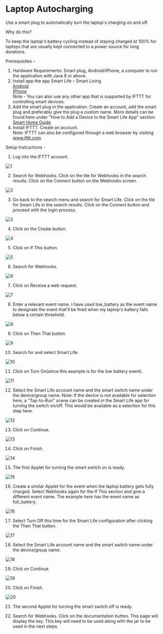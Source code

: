 # Laptop Autocharging
Use a smart plug to automatically turn the laptop's charging on and off.

Why do this?

To keep the laptop's battery cycling instead of staying charged at 100% for laptops that are usually kept connected to a
power source for long durations.

Prerequisites – 
1. Hardware Requirements: Smart plug, Android/iPhone, a computer to run the application with Java 8 or above.    
2. Install app the app Smart Life – Smart Living  
[Android](https://play.google.com/store/apps/details?id=com.tuya.smartlife)  
[IPhone](https://apps.apple.com/us/app/smart-life-smart-living/id1115101477)  
Note - You can also use any other app that is supported by IFTTT for controlling smart devices.
3. Add the smart plug in the application. Create an account, add the smart plug and preferably give the plug a custom 
name. More details can be found here under "How to Add a Device to the Smart Life App" section:  
[Smart Home Guide](https://www.smarthome.news/how-tos/other-systems/smart-life-app-review-and-guide)
4. Install IFTTT. Create an account.  
Note: IFTTT can also be configured through a web browser by visiting www.ifttt.com.

Setup Instructions -
1. Log into the IFTTT account.
  
![1](https://user-images.githubusercontent.com/490696/190654403-904fcb9e-042d-4706-a705-9201b3d3c16e.jpg)
  

2. Search for Webhooks. Click on the tile for Webhooks in the search results. Click on the Connect button on the 
Webhooks screen.

![2](https://user-images.githubusercontent.com/490696/190654548-0f1402f8-378a-412c-afea-30052330e7f6.JPG)


3. Go back to the search menu and search for Smart Life. Click on the tile for Smart Life in the search results. 
Click on the Connect button and proceed with the login process.

![3](https://user-images.githubusercontent.com/490696/190654584-4febd8c2-33c9-4458-a015-a10076c203a0.JPG)


4. Click on the Create button.

![4](https://user-images.githubusercontent.com/490696/190654624-3954dbdd-3f07-48c6-804a-5f9bdc1ba7e4.JPG)


5. Click on If This button.

![5](https://user-images.githubusercontent.com/490696/190654676-ccdcb89b-ae2f-414c-9241-96356aab68da.JPG)


6. Search for Webhooks.

![6](https://user-images.githubusercontent.com/490696/190654722-07187a29-8c26-42e8-a1a9-234261f2731f.JPG)


7. Click on Receive a web request.

![7](https://user-images.githubusercontent.com/490696/190654752-837dd377-8844-473e-a911-eda9a97e40c7.JPG)


8. Enter a relevant event name. I have used low_battery as the event name to designate the event that'll be fired when 
my laptop's battery falls below a certain threshold.

![8](https://user-images.githubusercontent.com/490696/190654793-b1a6f236-500b-46e8-b322-379d36586ba7.JPG)


9. Click on Then That button.

![9](https://user-images.githubusercontent.com/490696/190654827-3fda6912-b251-49e3-815f-a6f59e1adec6.JPG)


10. Search for and select Smart Life.

![10](https://user-images.githubusercontent.com/490696/190654864-08935152-5a33-4a51-91c6-4465a78f3d5d.JPG)


11. Click on Turn On(since this example is for the low battery event).

![11](https://user-images.githubusercontent.com/490696/190659585-ae36d122-7916-484d-9760-e198f70513a5.JPG)


12. Select the Smart Life account name and the smart switch name under the device/group name.
Note: If the device is not available for selection here, a "Tap-to-Run" scene can be created in the Smart 
Life app for turning the switch on/off. This would be available as a selection for this step here. 

![12](https://user-images.githubusercontent.com/490696/190659826-be4d3688-c077-4af4-84b4-3756f802fa88.JPG)


13. Click on Continue.

![13](https://user-images.githubusercontent.com/490696/190660062-01299e7b-8f1c-411b-8caf-1bdf69313eba.JPG)


14. Click on Finish.

![14](https://user-images.githubusercontent.com/490696/190660229-6c70301b-6650-4e5c-9cab-f29ab858331e.JPG)


15. The first Applet for turning the smart switch on is ready.

![15](https://user-images.githubusercontent.com/490696/190660270-16efa092-87b1-47c2-b672-b0167ed8b308.JPG)


16. Create a similar Applet for the event when the laptop battery gets fully charged. Select Webhooks again for the 
If This section and give a different event name. The example here has the event name as full_battery.

![16](https://user-images.githubusercontent.com/490696/190660669-8951de00-68c1-48b0-9be1-8db86a8eddd1.JPG)


17. Select Turn Off this time for the Smart Life configuration after clicking the Then That button.

![17](https://user-images.githubusercontent.com/490696/190660704-d83be759-ee48-477d-847f-ac758c964baf.JPG)


18. Select the Smart Life account name and the smart switch name under the device/group name.

![18](https://user-images.githubusercontent.com/490696/190660737-e5f62786-e1a5-4c33-b27f-526b13ab402a.JPG)


19. Click on Continue.

![19](https://user-images.githubusercontent.com/490696/190660824-70efafc5-20b7-47e0-a1fa-fe293c10b2ac.JPG)


20. Click on Finish.

![20](https://user-images.githubusercontent.com/490696/190660880-d8cda6ab-88d1-48e7-98ac-6f2a69f2f2b6.JPG)

21. The second Applet for turning the smart switch off is ready.

22. Search for Webhooks. Click on the documentation button. This page will display the key. This key will need to be
used along with the jar to be used in the next steps.
